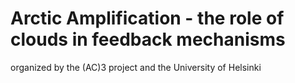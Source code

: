 # Arctic Amplification - the role of clouds in feedback mechanisms
organized by the (AC)3 project and the University of Helsinki

